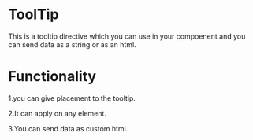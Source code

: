 # ToolTip

This is a tooltip directive which you can use in your compoenent and you can send data as a string or as an html.

# Functionality

1.you can give placement to the tooltip.

2.It can apply on any element.

3.You can send data as custom html.
